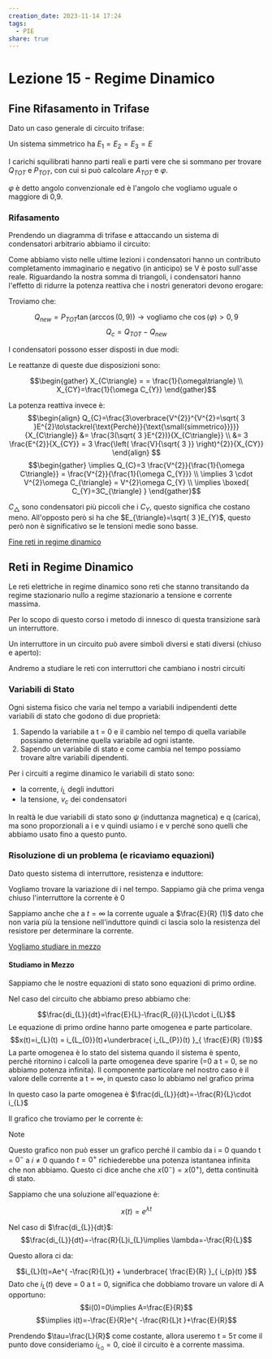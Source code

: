 ```yaml
---
creation_date: 2023-11-14 17:24
tags:
  - PIE
share: true
---
```

# Lezione 15 - Regime Dinamico

## Fine Rifasamento in Trifase

Dato un caso generale di circuito trifase:

<!Diagramma trifase>

Un sistema simmetrico ha $E_{1}=E_{2}=E_{3}=E$

<!Diagramma simmetrico>

I carichi squilibrati hanno parti reali e parti vere che si sommano per trovare $Q_{TOT}$ e $P_{TOT}$, con cui si può calcolare $A_{TOT}$ e $\varphi$.

<!Diagramma triangolo A-tot>

$\varphi$ è detto angolo convenzionale ed è l'angolo che vogliamo uguale o maggiore di 0,9.

### Rifasamento

Prendendo un diagramma di trifase e attaccando un sistema di condensatori arbitrario abbiamo il circuito:

<!Diagramma di circuito>

Come abbiamo visto nelle ultime lezioni i condensatori hanno un contributo completamento immaginario e negativo (in anticipo) se V è posto sull'asse reale.
Riguardando la nostra somma di triangoli, i condensatori hanno l'effetto di ridurre la potenza reattiva che i nostri generatori devono erogare:

<!Diagramma triangoli con Q_c>

Troviamo che:

$$Q_{new}= P_{TOT}\tan(\arccos(0,9))\to \text{vogliamo che }\cos(\varphi) > 0,9$$
$$Q_{c}=Q_{TOT}-Q_{new}$$

I condensatori possono esser disposti in due modi:

<!Diagramma condensatori in stella e triangolo>

Le reattanze di queste due disposizioni sono:

$$\begin{gather}
X_{C\triangle} = = \frac{1}{\omega\triangle} \\
X_{CY}=\frac{1}{\omega C_{Y}}
\end{gather}$$

La potenza reattiva invece è:
$$\begin{align}
Q_{C}=\frac{3\overbrace{V^{2}}^{V^{2}=\sqrt{ 3 }E^{2}\to\stackrel{\text{Perchè}}{\text{\small{simmetrico}}}}}{X_{C\triangle}} &= \frac{3(\sqrt{ 3 }E^{2})}{X_{C\triangle}} \\
&= 3 \frac{E^{2}}{X_{CY}} = 3 \frac{\left( \frac{V}{\sqrt{ 3 }} \right)^{2}}{X_{CY}}
\end{align} $$
$$\begin{gather}
\implies Q_{C}=3 \frac{V^{2}}{\frac{1}{\omega C\triangle}} = \frac{V^{2}}{\frac{1}{\omega C_{Y}}} \\
\implies 3 \cdot V^{2}\omega C_{\triangle} = V^{2}\omega C_{Y} \\
\implies \boxed{ C_{Y}=3C_{\triangle} }
\end{gather}$$

$C_{\triangle}$ sono condensatori più piccoli che i $C_{Y}$, questo significa che costano meno. All'opposto però si ha che $E_{\triangle}=\sqrt{ 3 }E_{Y}$, questo però non è significativo se le tensioni medie sono basse.

<u>Fine reti in regime dinamico</u>
## Reti in Regime Dinamico

Le reti elettriche in regime dinamico sono reti che stanno transitando da regime stazionario nullo a regime stazionario a tensione e corrente massima.

Per lo scopo di questo corso i metodo di innesco di questa transizione sarà un interruttore.

Un interruttore in un circuito può avere simboli diversi e stati diversi (chiuso e aperto):

<!Diagramma interruttori>

Andremo a studiare le reti con interruttori che cambiano i nostri circuiti

### Variabili di Stato

Ogni sistema fisico che varia nel tempo a variabili indipendenti dette variabili di stato che godono di due proprietà:

1. Sapendo la variabile a t = 0 e il cambio nel tempo di quella variabile possiamo determine quella variabile ad ogni istante.
2. Sapendo un variabile di stato e come cambia nel tempo possiamo trovare altre variabili dipendenti.

Per i circuiti a regime dinamico le variabili di stato sono:

- la corrente, $i_{L}$ degli induttori
- la tensione, $v_{c}$ dei condensatori

In realtà le due variabili di stato sono $\psi$ (induttanza magnetica) e q (carica), ma sono proporzionali a i e v quindi usiamo i e v perché sono quelli che abbiamo usato fino a questo punto.

### Risoluzione di un problema (e ricaviamo equazioni)

Dato questo sistema di interruttore, resistenza e induttore:

<!Diagramma sistema iniziale>

Vogliamo trovare la variazione di i nel tempo.
Sappiamo già che prima venga chiuso l'interruttore la corrente è 0

<!Diagramma -infty a 0->

Sappiamo anche che a $t = \infty$ la corrente uguale a $\frac{E}{R} (1)$ dato che non varia più la tensione nell'induttore quindi ci lascia solo la resistenza del resistore per determinare la corrente.

<!Diagramma a infty con grafico>

<u>Vogliamo studiare in mezzo</u>

#### Studiamo in Mezzo

Sappiamo che le nostre equazioni di stato sono equazioni di primo ordine.

Nel caso del circuito che abbiamo preso abbiamo che:

$$\frac{di_{L}}{dt}=\frac{E}{L}-\frac{R_{i}}{L}\cdot i_{L}$$
Le equazione di primo ordine hanno parte omogenea e parte particolare.
$$x(t)=i_{L}(t) = i_{L_{0}}(t)+\underbrace{ i_{L_{P}}(t) }_{ \frac{E}{R} (1)}$$
La parte omogenea è lo stato del sistema quando il sistema è spento, perché ritornino i calcoli la parte omogenea deve sparire (=0 a t = 0, se no abbiamo potenza infinita). Il componente particolare nel nostro caso è il valore delle corrente a t = $\infty$, in questo caso lo abbiamo nel grafico prima

In questo caso la parte omogenea è $\frac{di_{L}}{dt}=-\frac{R}{L}\cdot i_{L}$

Il grafico che troviamo per le corrente è:

<!Diagramma i - t>

> [!note] 
> Questo grafico non può esser un grafico perché il cambio da i = 0 quando t = $0^{-}$ a $i \neq 0$ quando $t= 0^{+}$ richiederebbe una potenza istantanea infinita che non abbiamo. Questo ci dice anche che $x(0^{-}) = x(0^{+})$, detta continuità di stato.

Sappiamo che una soluzione all'equazione è:

$$x(t)=e^{\lambda t}$$

Nel caso di $\frac{di_{L}}{dt}$:
$$\frac{di_{L}}{dt}=-\frac{R}{L}i_{L}\implies \lambda=-\frac{R}{L}$$

Questo allora ci da:

$$i_{L}(t)=Ae^{ -\frac{R}{L}t} + \underbrace{ \frac{E}{R} }_{ i_{p}(t) }$$
Dato che $i_{L}(t)$ deve = 0 a t = 0, significa che dobbiamo trovare un valore di A opportuno:
$$i(0)=0\implies A=\frac{E}{R}$$
$$\implies i(t)=-\frac{E}{R}e^{ -\frac{R}{L}t }+\frac{E}{R}$$

Prendendo $\tau=\frac{L}{R}$ come costante, allora useremo t = 5$\tau$ come il punto dove consideriamo $i_{L_{0}}=0$, cioè il circuito è a corrente massima.


